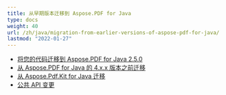 ```yaml
---
title: 从早期版本迁移到 Aspose.PDF for Java
type: docs
weight: 40
url: /zh/java/migration-from-earlier-versions-of-aspose-pdf-for-java/
lastmod: "2022-01-27"
---
```


- [将您的代码迁移到 Aspose.PDF for Java 2.5.0](/pdf/zh/java/migrating-your-code-to-aspose-pdf-for-java-2-5-0/)
- [从 Aspose.PDF for Java 的 4.x.x 版本之前迁移](/pdf/zh/java/migration-from-pre-4-x-x-version-of-aspose-pdf-for-java/)
- [从 Aspose.Pdf.Kit for Java 迁移](/pdf/zh/java/migration-from-aspose-pdf-kit-for-java/)
- [公共 API 变更](/pdf/zh/java/public-api-changes/)